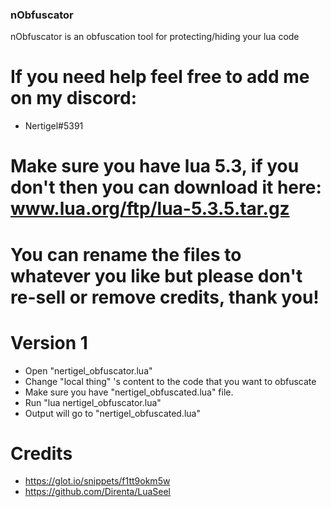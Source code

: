 ### nObfuscator
 nObfuscator is an obfuscation tool for protecting/hiding your lua code

# If you need help feel free to add me on my discord: 
 - Nertigel#5391

# Make sure you have lua 5.3, if you don't then you can download it here: www.lua.org/ftp/lua-5.3.5.tar.gz
# You can rename the files to whatever you like but please don't re-sell or remove credits, thank you!

# Version 1
 - Open "nertigel_obfuscator.lua"
 - Change "local thing" 's content to the code that you want to obfuscate
 - Make sure you have "nertigel_obfuscated.lua" file. 
 - Run "lua nertigel_obfuscator.lua"
 - Output will go to "nertigel_obfuscated.lua"
 
# Credits
 - https://glot.io/snippets/f1tt9okm5w
 - https://github.com/Direnta/LuaSeel
